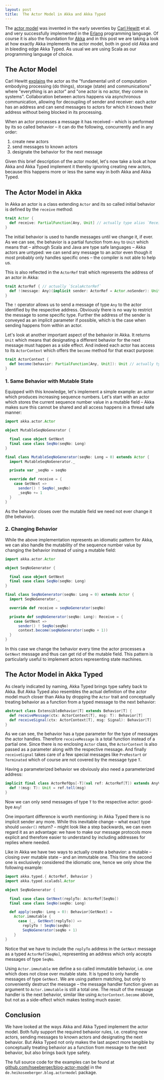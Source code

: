 ```yaml
---
layout: post
title:  The Actor Model in Akka and Akka Typed
---
```


The [actor model](https://en.wikipedia.org/wiki/Actor_model) was invented in the early seventies by
[Carl Hewitt](https://en.wikipedia.org/wiki/Carl_Hewitt) et al. and very successfully implemented in
the [Erlang](https://www.erlang.org) programming language. Of course it is also the foundation for
[Akka](https://akka.io) and in this post we are taking a look at how exactly Akka implements the
actor model, both in good old Akka and in bleeding edge Akka Typed. As usual we are using Scala as
our programming language of choice.

## The Actor Model

Carl Hewitt [explains](https://www.youtube.com/watch?v=7erJ1DV_Tlo) the actor as the "fundamental
unit of computation embodying processing (do things), storage (state) and communications" where
"everything is an actor" and "one actor is no actor, they come in systems". Collaboration between
actors happens via asynchronous communication, allowing for decoupling of sender and receiver: each
actor has an address and can send messages to actors for which it knows their address without being
blocked in its processing.

When an actor processes a message it has received – which is performed by its so called behavior –
it can do the following, concurrently and in any order:

1. create new actors
1. send messages to known actors
1. designate the behavior for the next message

Given this brief description of the actor model, let's now take a look at how Akka and Akka Typed
implement it thereby ignoring creating new actors, because this happens more or less the same way in
both Akka and Akka Typed.

## The Actor Model in Akka

In Akka an actor is a class extending `Actor` and its so called initial behavior is defined by the
`receive` method:

``` scala
trait Actor {
  def receive: PartialFunction[Any, Unit] // actually type alias `Receive`
}
```

The initial behavior is used to handle messages until we change it, if ever. As we can see, the
behavior is a partial function from `Any` to `Unit` which means that – although Scala and Java are
type safe languages – Akka actors are untyped: we can send any message to an actor even though it
most probably only handles specific ones – the compiler is not able to help us.

This is also reflected in the `ActorRef` trait which represents the address of an actor in Akka:

``` scala
trait ActorRef { // actually `ScalaActorRef`
  def !(message: Any)(implicit sender: ActorRef = Actor.noSender): Unit
}
```

The `!` operator allows us to send a message of type `Any` to the actor identified by the respective
address. Obviously there is no way to restrict the message to some specific type. Further the
address of the sender is conveyed as an implicit parameter if possible, which is the case when
sending happens from within an actor.

Let's look at another important aspect of the behavior in Akka. It returns `Unit` which means that
designating a different behavior for the next message must happen as a side effect. And indeed each
actor has access to its `ActorContext` which offers the `become` method for that exact purpose:

``` scala
trait ActorContext {
  def become(behavior: PartialFunction[Any, Unit]): Unit // actually type alias `Receive`
}
```

### 1. Same Behavior with Mutable State

Equipped with this knowledge, let's implement a simple example: an actor which produces increasing
sequence numbers. Let's start with an actor which stores the current sequence number value in a
mutable field – Akka makes sure this cannot be shared and all access happens in a thread safe
manner:

``` scala
import akka.actor.Actor

object MutableSeqNoGenerator {

  final case object GetNext
  final case class SeqNo(seqNo: Long)
}

final class MutableSeqNoGenerator(seqNo: Long = 0) extends Actor {
  import MutableSeqNoGenerator._

  private var _seqNo = seqNo

  override def receive = {
    case GetNext =>
      sender() ! SeqNo(_seqNo)
      _seqNo += 1
  }
}
```

As the behavior closes over the mutable field we need not ever change it (the behavior).

### 2. Changing Behavior

While the above implementation represents an idiomatic pattern for Akka, we can also handle the
mutability of the sequence number value by changing the behavior instead of using a mutable field:

``` scala
import akka.actor.Actor

object SeqNoGenerator {

  final case object GetNext
  final case class SeqNo(seqNo: Long)
}

final class SeqNoGenerator(seqNo: Long = 0) extends Actor {
  import SeqNoGenerator._

  override def receive = seqNoGenerator(seqNo)

  private def seqNoGenerator(seqNo: Long): Receive = {
    case GetNext =>
      sender() ! SeqNo(seqNo)
      context.become(seqNoGenerator(seqNo + 1))
  }
}
```

In this case we change the behavior every time the actor processes a `GetNext` message and thus can
get rid of the mutable field. This pattern is particularly useful to implement actors representing
state machines.

## The Actor Model in Akka Typed

As clearly indicated by naming, Akka Typed brings type safety back to Akka. But Akka Typed also
resembles the actual definition of the actor model much closer than Akka by dropping the `Actor`
trait and conceptually treating behavior as a function from a typed message to the next behavior:

``` scala
abstract class ExtensibleBehavior[T] extends Behavior[T] {
  def receiveMessage(ctx: ActorContext[T], msg: T): Behavior[T]
  def receiveSignal(ctx: ActorContext[T], msg: Signal): Behavior[T]
}
```

As we can see, the behavior has a type parameter for the type of messages the actor handles.
Therefore `receiveMessage` is a total function instead of a partial one. Since there is no enclosing
`Actor` class, the `ActorContext` is also passed as a parameter along with the respective message.
And finally `receiveSignal` takes care of a few special messages like `PreRestart` or `Terminated`
which of course are not covered by the message type `T`.

Having a parameterized behavior we obviously also need a parameterized address:

``` scala
implicit final class ActorRefOps[-T](val ref: ActorRef[T]) extends AnyVal {
  def !(msg: T): Unit = ref.tell(msg)
}
```

Now we can only send messages of type `T` to the respective actor: good-bye `Any`!

One important difference is worth mentioning: in Akka Typed there is no implicit sender any more. While this
inevitable change – what exact type should `sender()` return? – might look like a step backwards, we
can even regard it as an advantage: we have to make our message protocols more explicit and
therefore easier to understand by including addresses for replies where needed.

Like in Akka we have two ways to actually create a behavior: a mutable – closing over mutable state –
and an immutable one. This time the second one is exclusively considered the idiomatic one, hence we
only show the following example:

``` scala
import akka.typed.{ ActorRef, Behavior }
import akka.typed.scaladsl.Actor

object SeqNoGenerator {

  final case class GetNext(replyTo: ActorRef[SeqNo])
  final case class SeqNo(seqNo: Long)

  def apply(seqNo: Long = 0): Behavior[GetNext] =
    Actor.immutable {
      case (_, GetNext(replyTo)) =>
        replyTo ! SeqNo(seqNo)
        SeqNoGenerator(seqNo + 1)
    }
}
```

Notice that we have to include the `replyTo` address in the `GetNext` message as a typed
`ActorRef[SeqNo]`, representing an address which only accepts messages of type `SeqNo`.

Using `Actor.immutable` we define a so called immutable behavior, i.e. one which does not close over
mutable state. It is typed to only handle messages of type `GetNext`. We are using pattern matching,
but only to conveniently destruct the message – the message handler function given as argument to
`Actor.immutable` is still a total one. The result of the message handler is the next behavior,
similar like using `ActorContext.become` above, but not as a side-effect which makes testing much
easier.

## Conclusion

We have looked at the ways Akka and Akka Typed implement the actor model. Both fully support the
required behavior rules, i.e. creating new actors, sending messages to known actors and designating
the next behavior. But Akka Typed not only makes the last aspect more tangible by conceptually
treating behavior as a function from message to the next behavior, but also brings back type safety.

The full source code for the examples can be found at
[github.com/hseeberger/blog-actor-model](https://github.com/hseeberger/blog-actor-model) in the
`de.heikoseeberger.blog.actormodel` package.
